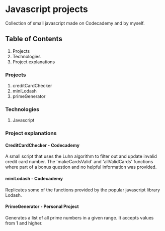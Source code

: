# Javascript projects

Collection of small javascript made on Codecademy and by myself.

## Table of Contents

1. Projects
2. Technologies
3. Project explanations

### Projects

1. creditCardChecker
2. miniLodash
3. primeGenerator

### Technologies

1. Javascript

### Project explanations

#### CreditCardChecker - Codecademy

A small script that uses the Luhn algorithm to filter out and update invalid credit card number. The 'makeCardsValid' and 'allValidCards' functions where part of a bonus question and no helpful information was provided.

#### miniLodash - Codecademy

Replicates some of the functions provided by the popular javascript library Lodash.

#### PrimeGenerator - Personal Project

Generates a list of all prime numbers in a given range. It accepts values from 1 and higher.